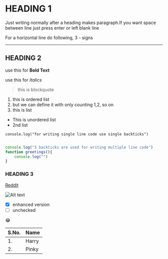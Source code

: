 <!-- This file contains common use rules/syntax of Markdown  -->
# HEADING 1

Just writing normally after a  heading makes paragraph.If you want space between line just press enter or left blank line

For a horizontal line do following, 3 - signs

---
<!-- This is comment -->
## HEADING 2

use this for **Bold Text**

use this for *Italics*

>this is blockquote

1. this is  ordered list
2. but we can define it with only counting 1,2, so on
3. this is list

- This is unordered list
- 2nd list

`console.log("for writing single line code use single backticks")`

<!-- in 3 backticks , first use name of programming language like cpp,c,javascript etc immediately for syntax highlation -->
```Javascript

console.log("3 backticks are used for writing multiple line code")
function greetings(){
    console.log("")
}

```

### HEADING 3   <!-- There are 3 heading tags  -->

<!-- for adding link use [visible text](link) -->
[Reddit](https://www.reddit.com)

<!--For image, size not controllable through here, get prper size before -->
![Alt text](https://images.unsplash.com/photo-1682687220923-c58b9a4592ae?q=80&w=2070&auto=format&fit=crop&ixlib=rb-4.0.3&ixid=M3wxMjA3fDF8MHxwaG90by1wYWdlfHx8fGVufDB8fHx8fA%3D%3D)

<!-- these below are some things that are github flavoured, means will mostly work on github and are less used, now in Vscode possible beacuse of extended markdown
extension-->
- [x] enhanced version
- [ ] unchecked

<!-- will show smiling emoji, or simply use straight 😊 emoji -->
:joy:

<!-- subscript -->
<!-- h~2~o -->
<!-- supercript  or you can use tags also-->
<!-- 6^th^ -->

<!-- for making table  -->
| S.No. | Name   |
| ----- | -----  |
|1.     | Harry  |
|2.     | Pinky  |
